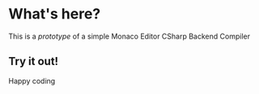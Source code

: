 # What's here?

This is a *prototype* of a simple Monaco Editor CSharp Backend Compiler
  
## Try it out!
 
Happy coding  
